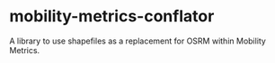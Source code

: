 # mobility-metrics-conflator
A library to use shapefiles as a replacement for OSRM within Mobility Metrics.
